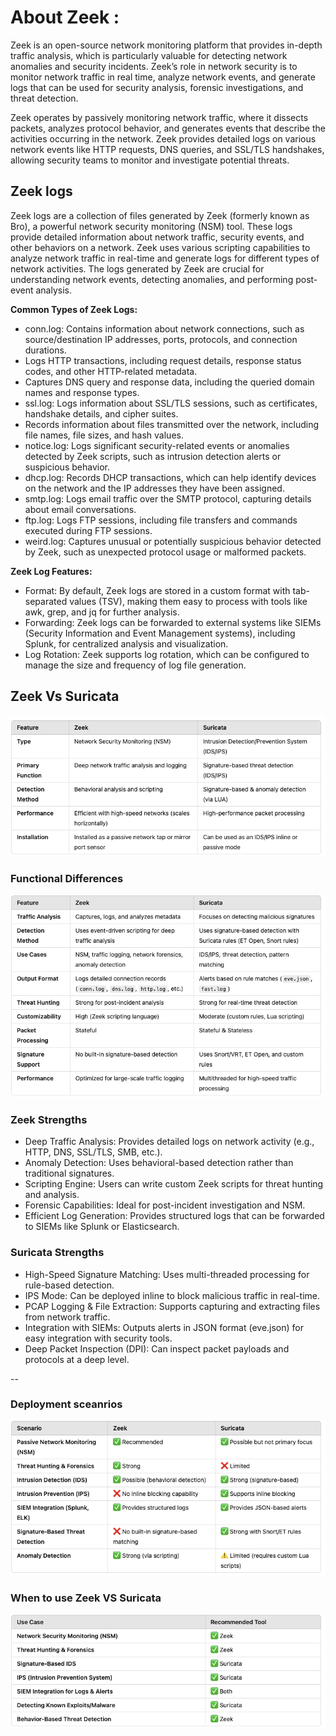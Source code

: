 # About Zeek : 

Zeek is an
open-source network monitoring platform that provides in-depth traffic analysis, which is
particularly valuable for detecting network anomalies and security incidents. Zeek’s role in network security is to monitor network traffic in real time, analyze network events, and generate logs that can be used for security analysis, forensic investigations, and threat detection.

Zeek operates by passively
monitoring network traffic, where it dissects packets, analyzes protocol behavior, and generates events that describe the activities occurring in the network. Zeek provides detailed logs on various network events like HTTP requests, DNS queries, and SSL/TLS handshakes, allowing security teams to monitor and investigate potential threats.

## Zeek logs
Zeek logs are a collection of files generated by Zeek (formerly known as Bro), a powerful network security monitoring (NSM) tool. These logs provide detailed information about network traffic, security events, and other behaviors on a network. Zeek uses various scripting capabilities to analyze network traffic in real-time and generate logs for different types of network activities. The logs generated by Zeek are crucial for understanding network events, detecting anomalies, and performing post-event analysis.

**Common Types of Zeek Logs:**

* conn.log: Contains information about network connections, such as source/destination IP addresses, ports, protocols, and connection durations.
* Logs HTTP transactions, including request details, response status codes, and other HTTP-related metadata.
* Captures DNS query and response data, including the queried domain names and response types.
* ssl.log: Logs information about SSL/TLS sessions, such as certificates, handshake details, and cipher suites.
* Records information about files transmitted over the network, including file names, file sizes, and hash values.
* notice.log: Logs significant security-related events or anomalies detected by Zeek scripts, such as intrusion detection alerts or suspicious behavior.
* dhcp.log: Records DHCP transactions, which can help identify devices on the network and the IP addresses they have been assigned.
* smtp.log: Logs email traffic over the SMTP protocol, capturing details about email conversations.
* ftp.log: Logs FTP sessions, including file transfers and commands executed during FTP sessions.
* weird.log: Captures unusual or potentially suspicious behavior detected by Zeek, such as unexpected protocol usage or malformed packets.

**Zeek Log Features:** 

* Format: By default, Zeek logs are stored in a custom format with tab-separated values (TSV), making them easy to process with tools like awk, grep, and jq for further analysis.
* Forwarding: Zeek logs can be forwarded to external systems like SIEMs (Security Information and Event Management systems), including Splunk, for centralized analysis and visualization.
* Log Rotation: Zeek supports log rotation, which can be configured to manage the size and frequency of log file generation.

## Zeek Vs Suricata
![alt text](https://github.com/mshgayar/zeek/blob/main/ZeekVsSuricata.png)

### Functional Differences
![alt text](https://github.com/mshgayar/zeek/blob/main/Functional%20differences.png)

### Zeek Strengths
*  Deep Traffic Analysis: Provides detailed logs on network activity (e.g., HTTP, DNS, SSL/TLS, SMB, etc.).
*  Anomaly Detection: Uses behavioral-based detection rather than traditional signatures.
*  Scripting Engine: Users can write custom Zeek scripts for threat hunting and analysis.
*  Forensic Capabilities: Ideal for post-incident investigation and NSM.
*  Efficient Log Generation: Provides structured logs that can be forwarded to SIEMs like Splunk or Elasticsearch.

### Suricata Strengths
* High-Speed Signature Matching: Uses multi-threaded processing for rule-based detection.
* IPS Mode: Can be deployed inline to block malicious traffic in real-time.
* PCAP Logging & File Extraction: Supports capturing and extracting files from network traffic.
* Integration with SIEMs: Outputs alerts in JSON format (eve.json) for easy integration with security tools.
* Deep Packet Inspection (DPI): Can inspect packet payloads and protocols at a deep level.

--
### Deployment sceanrios
![alt text](https://github.com/mshgayar/zeek/blob/main/Deployment%20Scenario.png)


### When to use Zeek VS Suricata
![alt text](https://github.com/mshgayar/zeek/blob/main/Use%20cases.png)

